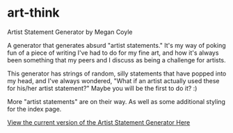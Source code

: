 # art-think
Artist Statement Generator by Megan Coyle

<p>A generator that generates absurd "artist statements." It's my way of poking fun of a piece of writing I've had to do for my fine art, and how it's always been something that my peers and I discuss as being a challenge for artists.</p>

<p>This generator has strings of random, silly statements that have popped into my head, and I've always wondered, "What if an artist actually used these for his/her artist statement?" Maybe you will be the first to do it? :)</p>

<p>More "artist statements" are on their way. As well as some additional styling for the index page.</p>

<p><a href="http://megcoyle.github.io/art-think/">View the current version of the Artist Statement Generator Here</a></p>
